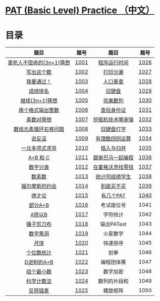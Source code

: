 # [PAT (Basic Level) Practice （中文）](https://pintia.cn/problem-sets/994805260223102976/problems/type/7)

# 目录

|                             题目                             |                             题号                             |                             题目                             |                             题号                             |
| :----------------------------------------------------------: | :----------------------------------------------------------: | :----------------------------------------------------------: | :----------------------------------------------------------: |
| [害死人不偿命的(3n+1)猜想](https://pintia.cn/problem-sets/994805260223102976/problems/994805325918486528) | [1001](https://github.com/wcy21/PAT/blob/master/BASIC_LEVEL_CPP/src/1001.cpp) | [程序运行时间](https://pintia.cn/problem-sets/994805260223102976/problems/994805295203598336) | [1026](https://github.com/wcy21/PAT/blob/master/BASIC_LEVEL_CPP/src/1026.cpp) |
| [写出这个数](https://pintia.cn/problem-sets/994805260223102976/problems/994805324509200384) | [1002](https://github.com/wcy21/PAT/blob/master/BASIC_LEVEL_CPP/src/1002.cpp) | [打印沙漏](https://pintia.cn/problem-sets/994805260223102976/problems/994805294251491328) | [1027](https://github.com/wcy21/PAT/blob/master/BASIC_LEVEL_CPP/src/1027.cpp) |
| [我要通过！](https://pintia.cn/problem-sets/994805260223102976/problems/994805323154440192) | [1003](https://github.com/wcy21/PAT/blob/master/BASIC_LEVEL_CPP/src/1003.cpp) | [人口普查](https://pintia.cn/problem-sets/994805260223102976/problems/994805293282607104) | [1028](https://github.com/wcy21/PAT/blob/master/BASIC_LEVEL_CPP/src/1028.cpp) |
| [成绩排名](https://pintia.cn/problem-sets/994805260223102976/problems/994805321640296448) | [1004](https://github.com/wcy21/PAT/blob/master/BASIC_LEVEL_CPP/src/1004.cpp) | [旧键盘](https://pintia.cn/problem-sets/994805260223102976/problems/994805292322111488) | [1029](https://github.com/wcy21/PAT/blob/master/BASIC_LEVEL_CPP/src/1029.cpp) |
| [继续(3n+1)猜想](https://pintia.cn/problem-sets/994805260223102976/problems/994805320306507776) | [1005](https://github.com/wcy21/PAT/blob/master/BASIC_LEVEL_CPP/src/1005.cpp) | [完美数列](https://pintia.cn/problem-sets/994805260223102976/problems/994805291311284224) | [1030](https://github.com/wcy21/PAT/blob/master/BASIC_LEVEL_CPP/src/1030.cpp) |
| [换个格式输出整数](https://pintia.cn/problem-sets/994805260223102976/problems/994805318855278592) | [1006](https://github.com/wcy21/PAT/blob/master/BASIC_LEVEL_CPP/src/1006.cpp) | [查验身份证](https://pintia.cn/problem-sets/994805260223102976/problems/994805290334011392) | [1031](https://github.com/wcy21/PAT/blob/master/BASIC_LEVEL_CPP/src/1031.cpp) |
| [素数对猜想](https://pintia.cn/problem-sets/994805260223102976/problems/994805317546655744) | [1007](https://github.com/wcy21/PAT/blob/master/BASIC_LEVEL_CPP/src/1007.cpp) | [挖掘机技术哪家强](https://pintia.cn/problem-sets/994805260223102976/problems/994805290334011392) | [1032](https://github.com/wcy21/PAT/blob/master/BASIC_LEVEL_CPP/src/1032.cpp) |
| [数组元素循环右移问题](https://pintia.cn/problem-sets/994805260223102976/problems/994805316250615808) | [1008](https://github.com/wcy21/PAT/blob/master/BASIC_LEVEL_CPP/src/1008.cpp) | [旧键盘打字](https://pintia.cn/problem-sets/994805260223102976/problems/994805288530460672) | [1033](https://github.com/wcy21/PAT/blob/master/BASIC_LEVEL_CPP/src/1033.cpp) |
| [说反话](https://pintia.cn/problem-sets/994805260223102976/problems/994805314941992960) | [1009](https://github.com/wcy21/PAT/blob/master/BASIC_LEVEL_CPP/src/1009.cpp) | [有理数四则运算](https://pintia.cn/problem-sets/994805260223102976/problems/994805287624491008) | [1034](https://github.com/wcy21/PAT/blob/master/BASIC_LEVEL_CPP/src/1034.cpp) |
| [一元多项式求导](https://pintia.cn/problem-sets/994805260223102976/problems/994805313708867584) | [1010](https://github.com/wcy21/PAT/blob/master/BASIC_LEVEL_CPP/src/1010.cpp) | [插入与归并](https://pintia.cn/problem-sets/994805260223102976/problems/994805286714327040) | [1035](https://github.com/wcy21/PAT/blob/master/BASIC_LEVEL_CPP/src/1035.cpp) |
| [A+B 和 C](https://pintia.cn/problem-sets/994805260223102976/problems/994805312417021952) | [1011](https://github.com/wcy21/PAT/blob/master/BASIC_LEVEL_CPP/src/1011.cpp) | [跟奥巴马一起编程](https://pintia.cn/problem-sets/994805260223102976/problems/994805285812551680) | [1036](https://github.com/wcy21/PAT/blob/master/BASIC_LEVEL_CPP/src/1036.cpp) |
| [数字分类](https://pintia.cn/problem-sets/994805260223102976/problems/994805311146147840) | [1012](https://github.com/wcy21/PAT/blob/master/BASIC_LEVEL_CPP/src/1012.cpp) | [在霍格沃茨找零钱](https://pintia.cn/problem-sets/994805260223102976/problems/994805284923359232) | [1037](https://github.com/wcy21/PAT/blob/master/BASIC_LEVEL_CPP/src/1037.cpp) |
| [数素数](https://pintia.cn/problem-sets/994805260223102976/problems/994805309963354112) | [1013](https://github.com/wcy21/PAT/blob/master/BASIC_LEVEL_CPP/src/1013.cpp) | [统计同成绩学生](https://pintia.cn/problem-sets/994805260223102976/problems/994805284092887040) | [1038](https://github.com/wcy21/PAT/blob/master/BASIC_LEVEL_CPP/src/1038.cpp) |
| [福尔摩斯的约会](https://pintia.cn/problem-sets/994805260223102976/problems/994805308755394560) | [1014](https://github.com/wcy21/PAT/blob/master/BASIC_LEVEL_CPP/src/1014.cpp) | [到底买不买](https://pintia.cn/problem-sets/994805260223102976/problems/994805283241443328) | [1039](https://github.com/wcy21/PAT/blob/master/BASIC_LEVEL_CPP/src/1039.cpp) |
| [德才论](https://pintia.cn/problem-sets/994805260223102976/problems/994805307551629312) | [1015](https://github.com/wcy21/PAT/blob/master/BASIC_LEVEL_CPP/src/1015.cpp) | [有几个PAT](https://pintia.cn/problem-sets/994805260223102976/problems/994805282389999616) | [1040](https://github.com/wcy21/PAT/blob/master/BASIC_LEVEL_CPP/src/1040.cpp) |
| [部分A+B](https://pintia.cn/problem-sets/994805260223102976/problems/994805306310115328) | [1016](https://github.com/wcy21/PAT/blob/master/BASIC_LEVEL_CPP/src/1016.cpp) |                          考试座位号                          |                             1041                             |
| [A除以B](https://pintia.cn/problem-sets/994805260223102976/problems/994805305181847552) | [1017](https://github.com/wcy21/PAT/blob/master/BASIC_LEVEL_CPP/src/1017.cpp) |                           字符统计                           |                             1042                             |
| [锤子剪刀布](https://pintia.cn/problem-sets/994805260223102976/problems/994805304020025344) | [1018](https://github.com/wcy21/PAT/blob/master/BASIC_LEVEL_CPP/src/1018.cpp) |                          输出PATest                          |                             1043                             |
| [数字黑洞](https://pintia.cn/problem-sets/994805260223102976/problems/994805302786899968) | [1019](https://github.com/wcy21/PAT/blob/master/BASIC_LEVEL_CPP/src/1019.cpp) |                           火星数字                           |                             1044                             |
| [月饼](https://pintia.cn/problem-sets/994805260223102976/problems/994805301562163200) | [1020](https://github.com/wcy21/PAT/blob/master/BASIC_LEVEL_CPP/src/1020.cpp) |                           快速排序                           |                             1045                             |
| [个位数统计](https://pintia.cn/problem-sets/994805260223102976/problems/994805300404535296) | [1021](https://github.com/wcy21/PAT/blob/master/BASIC_LEVEL_CPP/src/1021.cpp) |                             划拳                             |                             1046                             |
| [D进制的A+B](https://pintia.cn/problem-sets/994805260223102976/problems/994805299301433344) | [1022](https://github.com/wcy21/PAT/blob/master/BASIC_LEVEL_CPP/src/1022.cpp) |                          编程团体赛                          |                             1047                             |
| [组个最小数](https://pintia.cn/problem-sets/994805260223102976/problems/994805298269634560) | [1023](https://github.com/wcy21/PAT/blob/master/BASIC_LEVEL_CPP/src/1023.cpp) |                           数字加密                           |                             1048                             |
| [科学计数法](https://pintia.cn/problem-sets/994805260223102976/problems/994805297229447168) | [1024](https://github.com/wcy21/PAT/blob/master/BASIC_LEVEL_CPP/src/1024.cpp) |                         数列的片段和                         |                             1049                             |
| [反转链表](https://pintia.cn/problem-sets/994805260223102976/problems/994805296180871168) | [1025](https://github.com/wcy21/PAT/blob/master/BASIC_LEVEL_CPP/src/1025.cpp) |                           螺旋矩阵                           |                             1050                             |

